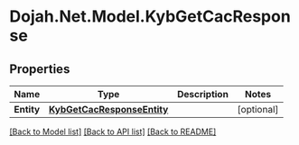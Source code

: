 # Dojah.Net.Model.KybGetCacResponse

## Properties

Name | Type | Description | Notes
------------ | ------------- | ------------- | -------------
**Entity** | [**KybGetCacResponseEntity**](KybGetCacResponseEntity.md) |  | [optional] 

[[Back to Model list]](../README.md#documentation-for-models) [[Back to API list]](../README.md#documentation-for-api-endpoints) [[Back to README]](../README.md)

